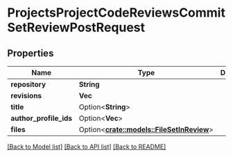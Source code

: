 # ProjectsProjectCodeReviewsCommitSetReviewPostRequest

## Properties

Name | Type | Description | Notes
------------ | ------------- | ------------- | -------------
**repository** | **String** |  | 
**revisions** | **Vec<String>** |  | 
**title** | Option<**String**> |  | [optional]
**author_profile_ids** | Option<**Vec<String>**> |  | [optional]
**files** | Option<[**crate::models::FileSetInReview**](FileSetInReview.md)> |  | [optional]

[[Back to Model list]](../README.md#documentation-for-models) [[Back to API list]](../README.md#documentation-for-api-endpoints) [[Back to README]](../README.md)


